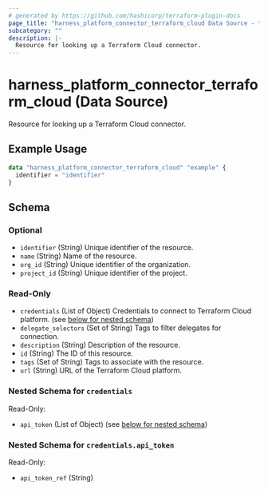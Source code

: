 ```yaml
---
# generated by https://github.com/hashicorp/terraform-plugin-docs
page_title: "harness_platform_connector_terraform_cloud Data Source - terraform-provider-harness"
subcategory: ""
description: |-
  Resource for looking up a Terraform Cloud connector.
---
```


# harness_platform_connector_terraform_cloud (Data Source)

Resource for looking up a Terraform Cloud connector.

## Example Usage

```terraform
data "harness_platform_connector_terraform_cloud" "example" {
  identifier = "identifier"
}
```

<!-- schema generated by tfplugindocs -->
## Schema

### Optional

- `identifier` (String) Unique identifier of the resource.
- `name` (String) Name of the resource.
- `org_id` (String) Unique identifier of the organization.
- `project_id` (String) Unique identifier of the project.

### Read-Only

- `credentials` (List of Object) Credentials to connect to Terraform Cloud platform. (see [below for nested schema](#nestedatt--credentials))
- `delegate_selectors` (Set of String) Tags to filter delegates for connection.
- `description` (String) Description of the resource.
- `id` (String) The ID of this resource.
- `tags` (Set of String) Tags to associate with the resource.
- `url` (String) URL of the Terraform Cloud platform.

<a id="nestedatt--credentials"></a>
### Nested Schema for `credentials`

Read-Only:

- `api_token` (List of Object) (see [below for nested schema](#nestedobjatt--credentials--api_token))

<a id="nestedobjatt--credentials--api_token"></a>
### Nested Schema for `credentials.api_token`

Read-Only:

- `api_token_ref` (String)


